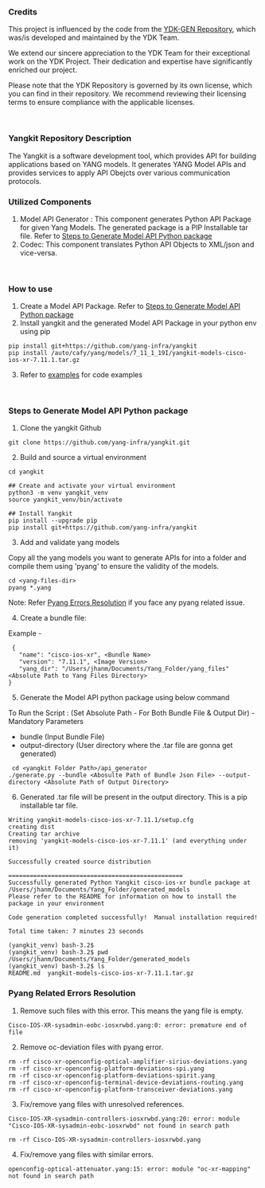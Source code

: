 ### Credits

This project is influenced by the code from the [YDK-GEN Repository](https://github.com/CiscoDevNet/ydk-gen/tree/0.8.6.4), which was/is developed and maintained by the YDK Team.

We extend our sincere appreciation to the YDK Team for their exceptional work on the YDK Project. Their dedication and expertise have significantly enriched our project.

Please note that the YDK Repository is governed by its own license, which you can find in their repository. We recommend reviewing their licensing terms to ensure compliance with the applicable licenses.

</br>

### Yangkit Repository Description

The Yangkit is a software development tool, which provides API for building applications based on YANG models. It generates YANG Model APIs and provides services to apply API Obejcts over various communication protocols.

### Utilized Components

1. Model API Generator : This component generates Python API Package for given Yang Models. The generated package is a PIP Installable tar file. Refer to [Steps to Generate Model API Python package](https://github.com/yang-infra/yangkit#steps-to-generate-model-api-python-package)
2. Codec: This component translates Python API Objects to XML/json and vice-versa.

<br>

### How to use
1. Create a Model API Package. Refer to [Steps to Generate Model API Python package](https://github.com/yang-infra/yangkit#steps-to-generate-model-api-python-package)
2. Install yangkit and the generated Model API Package in your python env using pip
```
pip install git+https://github.com/yang-infra/yangkit
pip install /auto/cafy/yang/models/7_11_1_19I/yangkit-models-cisco-ios-xr-7.11.1.tar.gz
```
3. Refer to [examples](https://github.com/yang-infra/yangkit/tree/main/examples) for code examples

<br>

### Steps to Generate Model API Python package
 
1) Clone the yangkit Github

```
git clone https://github.com/yang-infra/yangkit.git
```
 
2) Build and source a virtual environment 
```
cd yangkit

## Create and activate your virtual environment 
python3 -m venv yangkit_venv 
source yangkit_venv/bin/activate 
 
## Install Yangkit
pip install --upgrade pip 
pip install git+https://github.com/yang-infra/yangkit
```
 
3) Add and validate yang models 

Copy all the yang models you want to generate APIs for into a folder and compile them using 'pyang' to ensure the validity of the models. 

```
cd <yang-files-dir>
pyang *.yang
```
Note: Refer [Pyang Errors Resolution](https://github.com/yang-infra/yangkit/tree/main#pyang-related-errors-resolution) if you face any pyang related issue.

4) Create a bundle file: 

Example -
```
 {
   "name": "cisco-ios-xr", <Bundle Name>
   "version": "7.11.1", <Image Version>
   "yang_dir": "/Users/jhanm/Documents/Yang_Folder/yang_files" <Absolute Path to Yang Files Directory>
}
 ```

5) Generate the Model API python package using below command 

To Run the Script :
(Set Absolute Path - For Both Bundle File & Output Dir) - Mandatory Parameters

- bundle (Input Bundle File)
- output-directory (User directory where the .tar file are gonna get generated)

```
 cd <yangkit Folder Path>/api_generator
./generate.py --bundle <Abosulte Path of Bundle Json File> --output-directory <Absolute Path of Output Directory>
```

6) Generated .tar file will be present in the output directory. This is a pip installable tar file.

```
Writing yangkit-models-cisco-ios-xr-7.11.1/setup.cfg
creating dist
Creating tar archive
removing 'yangkit-models-cisco-ios-xr-7.11.1' (and everything under it)

Successfully created source distribution

=================================================
Successfully generated Python Yangkit cisco-ios-xr bundle package at /Users/jhanm/Documents/Yang_Folder/generated_models
Please refer to the README for information on how to install the package in your environment

Code generation completed successfully!  Manual installation required!

Total time taken: 7 minutes 23 seconds

(yangkit_venv) bash-3.2$ 
(yangkit_venv) bash-3.2$ pwd
/Users/jhanm/Documents/Yang_Folder/generated_models
(yangkit_venv) bash-3.2$ ls
README.md  yangkit-models-cisco-ios-xr-7.11.1.tar.gz
```

### Pyang Related Errors Resolution

1) Remove such files with this error. This means the yang file is empty.
```
Cisco-IOS-XR-sysadmin-eobc-iosxrwbd.yang:0: error: premature end of file
```

2) Remove oc-deviation files with pyang error.
```
rm -rf cisco-xr-openconfig-optical-amplifier-sirius-deviations.yang
rm -rf cisco-xr-openconfig-platform-deviations-spi.yang
rm -rf cisco-xr-openconfig-platform-deviations-spirit.yang
rm -rf cisco-xr-openconfig-terminal-device-deviations-routing.yang
rm -rf cisco-xr-openconfig-platform-transceiver-deviations.yang
```

3) Fix/remove yang files with unresolved references.
```
Cisco-IOS-XR-sysadmin-controllers-iosxrwbd.yang:20: error: module "Cisco-IOS-XR-sysadmin-eobc-iosxrwbd" not found in search path

rm -rf Cisco-IOS-XR-sysadmin-controllers-iosxrwbd.yang
```

4) Fix/remove yang files with similar errors.
```
openconfig-optical-attenuator.yang:15: error: module "oc-xr-mapping" not found in search path
```

